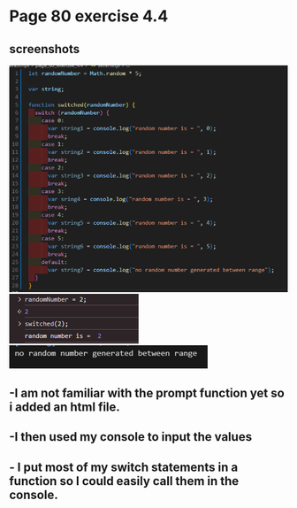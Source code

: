 # Page 80 exercise 4.4

## screenshots

![code](screenshots/code.png)
![firstoutput](screenshots/firstoutput.png)
![secondoutput](screenshots/secondouptut.png)

## -I am not familiar with the prompt function yet so i added an html file.

## -I then used my console to input the values

## - I put most of my switch statements in a function so I could easily call them in the console.

